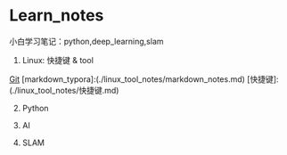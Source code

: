 # Learn_notes

小白学习笔记：python,deep_learning,slam
1. Linux: 快捷键 & tool

[Git](./linux_tool_notes/Git.md)
[markdown_typora]:(./linux_tool_notes/markdown_notes.md)
[快捷键]:(./linux_tool_notes/快捷键.md)

2. Python

[NumPy]:./python_notes/numpy_notes/numpy.md
[matplotlib]:./python_notes/matpltlib_notes/matplotlib.md

3. AI

[NN-CNN]:./AI_notes/nn_cnn/README.md
[rg_lg]:./AI_notes/rg_lg/rg_lg.md
[unsupervised_learning]:./AI_notes/unsupervised_learning/unsupervised.md

4. SLAM

[cost_volume]:./SLAM_notes/MVDepthnet/README.md


